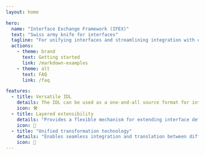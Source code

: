 ```yaml
---
layout: home

hero:
  name: "Interface Exchange Framework (IFEX)"
  text: "Swiss army knife for interfaces"
  tagline: "For unifying interfaces and streamlining integration with other IDL and transformation technology."
  actions:
    - theme: brand
      text: Getting started
      link: /markdown-examples
    - theme: alt
      text: FAQ
      link: /faq

features:
  - title: Versatile IDL
    details: The IDL can be used as a one-and-all source format for interface definitions. The flexible core model with its composable layers makes it a strong candidate for being the most capable interface description available.
    icon: 🛠️
  - title: Layered extensibility
    details: "Provides a flexible mechanism for extending interface definitions through composable layers, ensuring compatibility with various tools and protocols while maintaining a clean separation of concerns."
    icon: 🧩
  - title: "Unified transformation technology"
    details: "Enables seamless integration and translation between different IDLs with tools designed to support popular IPC/RPC protocols and diverse deployment technologies, simplifying system integration."
    icon: 🔄
---
```



